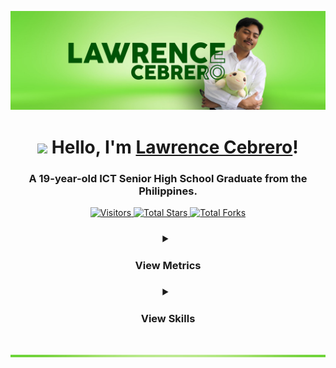 [![@lawrencecebrero](https://raw.githubusercontent.com/lawrencecebrero/lawrencecebrero/main/assets/bghead.jpg)](https://facebook.com/lawcebrero)
<h1 align="center">
   <img src="https://emojis.slackmojis.com/emojis/images/1531849430/4246/blob-sunglasses.gif?1531849430" width="30"/>
   Hello, I'm <b><a rel="nofollow noopener noreferrer" target="_blank" href="https://github.com/lawrencecebrero">Lawrence Cebrero</a></b>!
</h1>

<h3 align="center"> A 19-year-old ICT Senior High School Graduate from the Philippines. </h3>

<p align="center">
  <a rel="nofollow noopener noreferrer" target="_blank" href="https://lawrencecebrero.read.cv/">
     <img src="https://komarev.com/ghpvc/?username=lawrencecebrero&label=Profile%20Views&color=79c043&style=flat&label=Visitors" alt="Visitors">
  </a>
  <a rel="nofollow noopener noreferrer" target="_blank" href="https://lawrencecebrero.read.cv/">
     <img src="https://img.shields.io/badge/dynamic/json?&label=Total%20Stars&color=79c043&style=flat&style=for-the badge&query=%24.stars&url=https://api.github-star-counter.workers.dev/user/lawrencecebrero" alt="Total Stars"">
  </a>
  <a rel="nofollow noopener noreferrer" target="_blank" href="https://lawrencecebrero.read.cv/">
     <img src="https://img.shields.io/badge/dynamic/json?&label=Total%20Forks&color=79c043&style=flat&style=for-the-badge&query=%24.forks&url=https://api.github-star-counter.workers.dev/user/lawrencecebrero" alt="Total Forks"">
  </a>
<!--    <br> -->
<!--    <a href="https://hits.seeyoufarm.com">
   <img src="https://hits.seeyoufarm.com/api/count/incr/badge.svg?url=https%3A%2F%2Fgithub.com%2Flawrencecebrero&count_bg=%2379C83D&title_bg=%23373737&icon=&icon_color=%23E7E7E7&title=Profile+Views&edge_flat=true"/> -->
   </a>
</p>

<h3 align="center">
<p align="center">
   <details> 
      <summary>
         <h4>View Metrics</h4>
      </summary>
    <a href="https://github.com/lawrencecebrero?tab=repositories&type=source"><img src="./github-metrics.svg" /></a>
   </details>

   <details>
      <summary>
         <h4>View Skills</h4>
      </summary>
      
   Programming Languages<br>
   <!--<a href="https://github.com/syuilo/aiscript"><img src="https://skillicons.dev/icons?i=aiscript" /></a>
   <a href="https://www.gnu.org/software/bash/"><img src="https://skillicons.dev/icons?i=bash" /></a>
   <a href="https://www.iso.org/standard/74528.html"><img src="https://skillicons.dev/icons?i=c" /></a>
   <a href="https://haxe.org/"><img src="https://skillicons.dev/icons?i=haxe" /></a>-->
   <a href="https://java.com/"><img src="https://skillicons.dev/icons?i=java" /></a> 
   <a href="https://javascript.com"><img src="https://skillicons.dev/icons?i=js" /></a>
   <a href="https://www.php.net/"><img src="https://skillicons.dev/icons?i=php" /></a>
   <br>
   <a href="https://https://www.arduino.cc/"><img src="https://skillicons.dev/icons?i=arduino" /></a>
   <a href="https://www.python.org/"><img src="https://skillicons.dev/icons?i=python" /></a>
   <a href="https://www.lua.org/"><img src="https://skillicons.dev/icons?i=lua" /></a>
   <!--<br>
   <a href="https://nodejs.org/"><img src="https://skillicons.dev/icons?i=nodejs" /></a>
   <a href="https://www.r-project.org/"><img src="https://skillicons.dev/icons?i=r" /></a>
   <a href="https://www.rust-lang.org/"><img src="https://skillicons.dev/icons?i=rust" /></a>
   <a href="https://soliditylang.org/"><img src="https://skillicons.dev/icons?i=solidity" /></a>
   <a href="https://www.typescriptlang.org/"><img src="https://skillicons.dev/icons?i=typescript" /></a>-->
   <br>
   
   Frontend Frameworks<br><br>
   <a href="https://html.spec.whatwg.org/"><img src="https://skillicons.dev/icons?i=html" /></a>
   <a href="https://www.w3.org/TR/CSS/#css"><img src="https://skillicons.dev/icons?i=css" /></a>
   <a href="https://getbootstrap.com/"><img src="https://skillicons.dev/icons?i=bootstrap" /></a>
   <!--<a href="https://www.electronjs.org/"><img src="https://skillicons.dev/icons?i=electron" /></a>
   <a href="https://jquery.com/"><img src="https://skillicons.dev/icons?i=jquery" /></a>
   <br>
   <a href="https://nextjs.org/"><img src="https://skillicons.dev/icons?i=nextjs" /></a>
   <a href="https://remix.run/"><img src="https://skillicons.dev/icons?i=remix" /></a>
   <a href="https://sass-lang.com/"><img src="https://skillicons.dev/icons?i=sass" /></a>
   <a href="https://tauri.studio/"><img src="https://skillicons.dev/icons?i=tauri" /></a>
   <a href="https://pugjs.org/"><img src="https://skillicons.dev/icons?i=pug" /></a>-->
   <br>
   
   Document and Design<br>
   <!--<a href="https://www.figma.com/"><img src="https://skillicons.dev/icons?i=figma" /></a>
   <a href="https://www.latex-project.org/"><img src="https://skillicons.dev/icons?i=latex" /></a>
   <a href="https://daringfireball.net/projects/markdown/"><img src="https://skillicons.dev/icons?i=markdown" /></a>-->
   <a href="https://www.adobe.com/products/photoshop.html"><img src="https://skillicons.dev/icons?i=photoshop" /></a>
   <a href="https://www.adobe.com/products/premiere.html"><img src="https://skillicons.dev/icons?i=premiere" /></a>
   <!--<a href="https://www.w3.org/Graphics/SVG/"><img src="https://skillicons.dev/icons?i=svg" /></a>-->
   <br>
   
   Technologies&emsp;&emsp;  Developer Tools<br>
   <!--<a href="https://discord.com/developers/docs/intro"><img src="https://skillicons.dev/icons?i=discordbots" /></a>-->
   <a href="https://discord.com/"><img src="https://skillicons.dev/icons?i=discord" /></a>
   <a href="https://github.com/"><img src="https://skillicons.dev/icons?i=github" /></a>
   &emsp;&emsp;&emsp;
   <a href="https://git-scm.com/"><img src="https://skillicons.dev/icons?i=git" /></a>
   <a href="https://code.visualstudio.com/"><img src="https://skillicons.dev/icons?i=vscode" /></a>
   <!--<a href="https://www.unrealengine.com/"><img src="https://skillicons.dev/icons?i=unrealengine" /></a>-->
   <!--<a href="https://www.mongodb.com/"><img src="https://skillicons.dev/icons?i=mongodb" /></a>
   <a href="https://www.prisma.io/"><img src="https://skillicons.dev/icons?i=prisma" /></a>
   <a href="https://www.postgresql.org/"><img src="https://skillicons.dev/icons?i=postgresql" /></a>-->
   <br>
   
   Databases<!--&emsp;&emsp;&emsp;&emsp;&emsp;OSes--><br><br>
   <a href="https://www.mysql.com/"><img src="https://skillicons.dev/icons?i=mysql" /></a>
   <!--<a href="https://www.vim.org/"><img src="https://skillicons.dev/icons?i=vim" /></a>
   &emsp;
   <a href="https://kernel.org/"><img src="https://skillicons.dev/icons?i=linux" /></a>
   <a href="https://bsd.org/"><img src="https://skillicons.dev/icons?i=bsd" /></a>
   <a href="https://9p.io/plan9/"><img src="https://skillicons.dev/icons?i=plan9" /></a> -->
</h3>
</p>

[![@lawrencecebrero](https://raw.githubusercontent.com/lawrencecebrero/lawrencecebrero/main/assets/bgfoot.jpg)]()